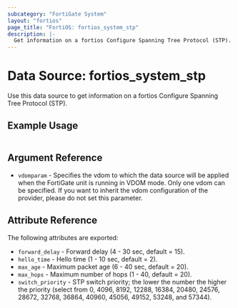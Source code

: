 ```yaml
---
subcategory: "FortiGate System"
layout: "fortios"
page_title: "FortiOS: fortios_system_stp"
description: |-
  Get information on a fortios Configure Spanning Tree Protocol (STP).
---
```


# Data Source: fortios_system_stp
Use this data source to get information on a fortios Configure Spanning Tree Protocol (STP).


## Example Usage

```hcl

```

## Argument Reference

* `vdomparam` - Specifies the vdom to which the data source will be applied when the FortiGate unit is running in VDOM mode. Only one vdom can be specified. If you want to inherit the vdom configuration of the provider, please do not set this parameter.

## Attribute Reference

The following attributes are exported:

* `forward_delay` - Forward delay (4 - 30 sec, default = 15).
* `hello_time` - Hello time (1 - 10 sec, default = 2).
* `max_age` - Maximum packet age (6 - 40 sec, default = 20).
* `max_hops` - Maximum number of hops (1 - 40, default = 20).
* `switch_priority` - STP switch priority; the lower the number the higher the priority (select from 0, 4096, 8192, 12288, 16384, 20480, 24576, 28672, 32768, 36864, 40960, 45056, 49152, 53248, and 57344).
